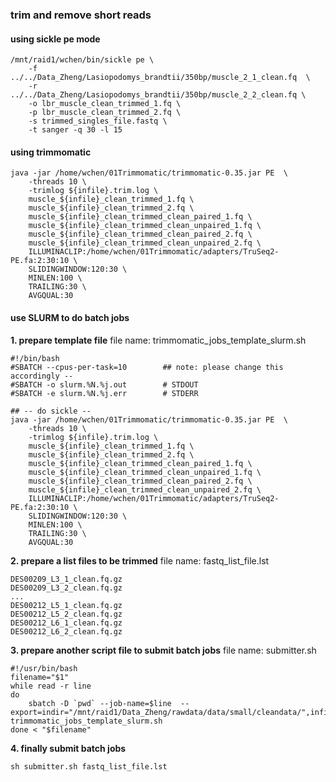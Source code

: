 ### trim and remove short reads

#### using sickle pe mode
```
/mnt/raid1/wchen/bin/sickle pe \
	-f ../../Data_Zheng/Lasiopodomys_brandtii/350bp/muscle_2_1_clean.fq  \
	-r ../../Data_Zheng/Lasiopodomys_brandtii/350bp/muscle_2_2_clean.fq \
	-o lbr_muscle_clean_trimmed_1.fq \
	-p lbr_muscle_clean_trimmed_2.fq \
	-s trimmed_singles_file.fastq \
	-t sanger -q 30 -l 15
```

#### using trimmomatic
```
java -jar /home/wchen/01Trimmomatic/trimmomatic-0.35.jar PE  \
	-threads 10 \
	-trimlog ${infile}.trim.log \
	muscle_${infile}_clean_trimmed_1.fq \
	muscle_${infile}_clean_trimmed_2.fq \
	muscle_${infile}_clean_trimmed_clean_paired_1.fq \
	muscle_${infile}_clean_trimmed_clean_unpaired_1.fq \
	muscle_${infile}_clean_trimmed_clean_paired_2.fq \
	muscle_${infile}_clean_trimmed_clean_unpaired_2.fq \
	ILLUMINACLIP:/home/wchen/01Trimmomatic/adapters/TruSeq2-PE.fa:2:30:10 \
	SLIDINGWINDOW:120:30 \
	MINLEN:100 \
	TRAILING:30 \
	AVGQUAL:30
```

#### use SLURM to do batch jobs
**1. prepare template file**
file name: trimmomatic_jobs_template_slurm.sh
```
#!/bin/bash
#SBATCH --cpus-per-task=10        ## note: please change this accordingly --
#SBATCH -o slurm.%N.%j.out        # STDOUT
#SBATCH -e slurm.%N.%j.err        # STDERR

## -- do sickle --
java -jar /home/wchen/01Trimmomatic/trimmomatic-0.35.jar PE  \
	-threads 10 \
	-trimlog ${infile}.trim.log \
	muscle_${infile}_clean_trimmed_1.fq \
	muscle_${infile}_clean_trimmed_2.fq \
	muscle_${infile}_clean_trimmed_clean_paired_1.fq \
	muscle_${infile}_clean_trimmed_clean_unpaired_1.fq \
	muscle_${infile}_clean_trimmed_clean_paired_2.fq \
	muscle_${infile}_clean_trimmed_clean_unpaired_2.fq \
	ILLUMINACLIP:/home/wchen/01Trimmomatic/adapters/TruSeq2-PE.fa:2:30:10 \
	SLIDINGWINDOW:120:30 \
	MINLEN:100 \
	TRAILING:30 \
	AVGQUAL:30
```

**2. prepare a list files to be trimmed**
file name: fastq_list_file.lst
```
DES00209_L3_1_clean.fq.gz
DES00209_L3_2_clean.fq.gz
...
DES00212_L5_1_clean.fq.gz
DES00212_L5_2_clean.fq.gz
DES00212_L6_1_clean.fq.gz
DES00212_L6_2_clean.fq.gz
```

**3. prepare another script file to submit batch jobs**
file name: submitter.sh
```
#!/usr/bin/bash
filename="$1"
while read -r line
do
    sbatch -D `pwd` --job-name=$line  --export=indir="/mnt/raid1/Data_Zheng/rawdata/data/small/cleandata/",infile=$line,outdir="small" trimmomatic_jobs_template_slurm.sh
done < "$filename"
```

**4. finally submit batch jobs**
```
sh submitter.sh fastq_list_file.lst
```

